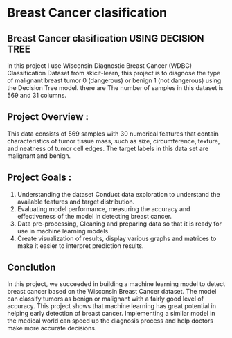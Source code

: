 # Breast Cancer clasification

##  Breast Cancer clasification USING DECISION TREE
in this project I use Wisconsin Diagnostic Breast Cancer (WDBC) Classification Dataset from skicit-learn, this project is to diagnose the type of malignant breast tumor 0 (dangerous) or benign 1 (not dangerous) using the Decision Tree model. there are The number of samples in this dataset is 569 and 31 columns.

## Project Overview :
This data consists of 569 samples with 30 numerical features that contain characteristics of tumor tissue mass, such as size, circumference, texture, and neatness of tumor cell edges. The target labels in this data set are malignant and benign.

## Project Goals :
1. Understanding the dataset Conduct data exploration to understand the available features and target distribution.
2. Evaluating model performance, measuring the accuracy and effectiveness of the model in detecting breast cancer.
3. Data pre-processing, Cleaning and preparing data so that it is ready for use in machine learning models.
4. Create visualization of results, display various graphs and matrices to make it easier to interpret prediction results.

## Conclution
In this project, we succeeded in building a machine learning model to detect breast cancer based on the Wisconsin Breast Cancer dataset. The model can classify tumors as benign or malignant with a fairly good level of accuracy. This project shows that machine learning has great potential in helping early detection of breast cancer. Implementing a similar model in the medical world can speed up the diagnosis process and help doctors make more accurate decisions.
